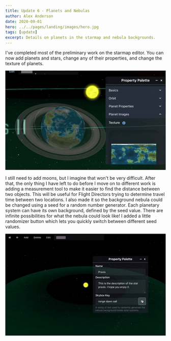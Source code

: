 ```yaml
---
title: Update 6 - Planets and Nebulas
author: Alex Anderson
date: 2020-09-01
hero: ../../pages/landing/images/hero.jpg
tags: [update]
excerpt: Details on planets in the starmap and nebula backgrounds.
---
```


I've completed most of the preliminary work on the starmap editor. You can now add planets and stars, change any of their properties, and change the texture of planets.

![Planet Changing](images/texture.gif)

I still need to add moons, but I imagine that won't be very difficult. After that, the only thing I have left to do before I move on to different work is adding a measurement tool to make it easier to find the distance between two objects. This will be useful for Flight Directors trying to determine travel time between two locations.
I also made it so the background nebula could be changed using a seed for a random number generator. Each planetary system can have its own background, defined by the seed value. There are infinite possibilities for what the nebula could look like! I added a little randomizer button which lets you quickly switch between different seed values.

![Nebula Changing](images/nebula.gif)
